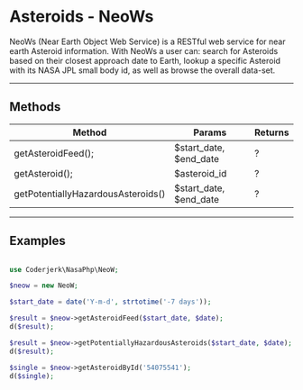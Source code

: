 # Asteroids - NeoWs

NeoWs (Near Earth Object Web Service) is a RESTful web service for near earth Asteroid information. With NeoWs a user can: search for Asteroids based on their closest approach date to Earth, lookup a specific Asteroid with its NASA JPL small body id, as well as browse the overall data-set.

-----

## Methods

|Method | Params | Returns |
|-------|--------|---------|
getAsteroidFeed(); | $start_date, $end_date | ? |
getAsteroid();| $asteroid_id | ?|
getPotentiallyHazardousAsteroids() | $start_date, $end_date | ? |

-----

## Examples

```php

use Coderjerk\NasaPhp\NeoW;

$neow = new NeoW;

$start_date = date('Y-m-d', strtotime('-7 days'));

$result = $neow->getAsteroidFeed($start_date, $date);
d($result);

$result = $neow->getPotentiallyHazardousAsteroids($start_date, $date);
d($result);

$single = $neow->getAsteroidById('54075541');
d($single);

```


